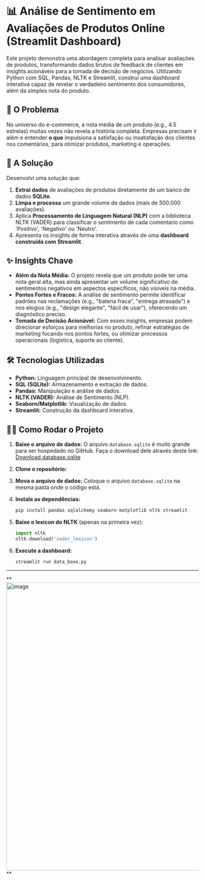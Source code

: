 # 📊 Análise de Sentimento em Avaliações de Produtos Online (Streamlit Dashboard)

Este projeto demonstra uma abordagem completa para analisar avaliações de produtos, transformando dados brutos de feedback de clientes em insights acionáveis para a tomada de decisão de negócios. Utilizando Python com SQL, Pandas, NLTK e Streamlit, construí uma dashboard interativa capaz de revelar o verdadeiro sentimento dos consumidores, além da simples nota do produto.

## 🌟 O Problema
No universo do e-commerce, a nota média de um produto (e.g., 4.5 estrelas) muitas vezes não revela a história completa. Empresas precisam ir além e entender **o que** impulsiona a satisfação ou insatisfação dos clientes nos comentários, para otimizar produtos, marketing e operações.

## 🚀 A Solução
Desenvolvi uma solução que:
1.  **Extrai dados** de avaliações de produtos diretamente de um banco de dados **SQLite**.
2.  **Limpa e processa** um grande volume de dados (mais de 500.000 avaliações).
3.  Aplica **Processamento de Linguagem Natural (NLP)** com a biblioteca NLTK (VADER) para classificar o sentimento de cada comentário como 'Positivo', 'Negativo' ou 'Neutro'.
4.  Apresenta os insights de forma interativa através de uma **dashboard construída com Streamlit**.

## ✨ Insights Chave
* **Além da Nota Média:** O projeto revela que um produto pode ter uma nota geral alta, mas ainda apresentar um volume significativo de sentimentos negativos em aspectos específicos, não visíveis na média.
* **Pontos Fortes e Fracos:** A análise de sentimento permite identificar padrões nas reclamações (e.g., "bateria fraca", "entrega atrasada") e nos elogios (e.g., "design elegante", "fácil de usar"), oferecendo um diagnóstico preciso.
* **Tomada de Decisão Acionável:** Com esses insights, empresas podem direcionar esforços para melhorias no produto, refinar estratégias de marketing focando nos pontos fortes, ou otimizar processos operacionais (logística, suporte ao cliente).

## 🛠️ Tecnologias Utilizadas
* **Python:** Linguagem principal de desenvolvimento.
* **SQL (SQLite):** Armazenamento e extração de dados.
* **Pandas:** Manipulação e análise de dados.
* **NLTK (VADER):** Análise de Sentimento (NLP).
* **Seaborn/Matplotlib:** Visualização de dados.
* **Streamlit:** Construção da dashboard interativa.

## 👨‍💻 Como Rodar o Projeto
1.  **Baixe o arquivo de dados:** O arquivo `database.sqlite` é muito grande para ser hospedado no GitHub. Faça o download dele através deste link:
    [Download database.sqlite](https://drive.google.com/file/d/1boXr3JUSp_iqAgsKt8GpJJko-OBTQoNh/view?usp=drive_link)

2.  **Clone o repositório:**
   
3.  **Mova o arquivo de dados:** Coloque o arquivo `database.sqlite` na mesma pasta onde o código está.

4.  **Instale as dependências:**
    ```bash
    pip install pandas sqlalchemy seaborn matplotlib nltk streamlit
    ```
5.  **Baixe o lexicon do NLTK** (apenas na primeira vez):
    ```python
    import nltk
    nltk.download('vader_lexicon')
    ```
6.  **Execute a dashboard:**
    ```bash
    streamlit run data_base.py
    ```

---
**<img width="546" height="755" alt="image" src="https://github.com/user-attachments/assets/28eb9c9d-f04d-4d77-8b13-8b4b15005b74" />
**

